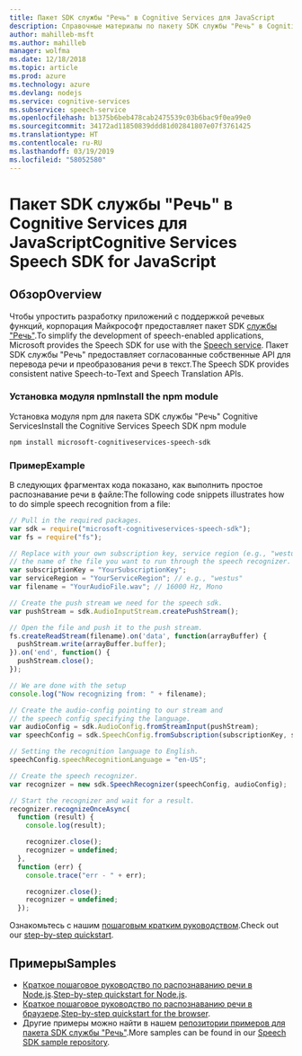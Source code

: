 ```yaml
---
title: Пакет SDK службы "Речь" в Cognitive Services для JavaScript
description: Справочные материалы по пакету SDK службы "Речь" в Cognitive Services для JavaScript
author: mahilleb-msft
ms.author: mahilleb
manager: wolfma
ms.date: 12/18/2018
ms.topic: article
ms.prod: azure
ms.technology: azure
ms.devlang: nodejs
ms.service: cognitive-services
ms.subservice: speech-service
ms.openlocfilehash: b1375b6beb478cab2475539c03b6bac9f0ea99e0
ms.sourcegitcommit: 34172ad11850839ddd81d02841807e07f3761425
ms.translationtype: HT
ms.contentlocale: ru-RU
ms.lasthandoff: 03/19/2019
ms.locfileid: "58052580"
---
```

# <a name="cognitive-services-speech-sdk-for-javascript"></a><span data-ttu-id="ea163-103">Пакет SDK службы "Речь" в Cognitive Services для JavaScript</span><span class="sxs-lookup"><span data-stu-id="ea163-103">Cognitive Services Speech SDK for JavaScript</span></span>

## <a name="overview"></a><span data-ttu-id="ea163-104">Обзор</span><span class="sxs-lookup"><span data-stu-id="ea163-104">Overview</span></span>

<span data-ttu-id="ea163-105">Чтобы упростить разработку приложений с поддержкой речевых функций, корпорация Майкрософт предоставляет пакет SDK [службы "Речь"](https://aka.ms/csspeech).</span><span class="sxs-lookup"><span data-stu-id="ea163-105">To simplify the development of speech-enabled applications, Microsoft provides the Speech SDK for use with the [Speech service](https://aka.ms/csspeech).</span></span>
<span data-ttu-id="ea163-106">Пакет SDK службы "Речь" предоставляет согласованные собственные API для перевода речи и преобразования речи в текст.</span><span class="sxs-lookup"><span data-stu-id="ea163-106">The Speech SDK provides consistent native Speech-to-Text and Speech Translation APIs.</span></span>

### <a name="install-the-npm-module"></a><span data-ttu-id="ea163-107">Установка модуля npm</span><span class="sxs-lookup"><span data-stu-id="ea163-107">Install the npm module</span></span>

<span data-ttu-id="ea163-108">Установка модуля npm для пакета SDK службы "Речь" Cognitive Services</span><span class="sxs-lookup"><span data-stu-id="ea163-108">Install the Cognitive Services Speech SDK npm module</span></span>

```bash
npm install microsoft-cognitiveservices-speech-sdk
```

### <a name="example"></a><span data-ttu-id="ea163-109">Пример</span><span class="sxs-lookup"><span data-stu-id="ea163-109">Example</span></span> 

<span data-ttu-id="ea163-110">В следующих фрагментах кода показано, как выполнить простое распознавание речи в файле:</span><span class="sxs-lookup"><span data-stu-id="ea163-110">The following code snippets illustrates how to do simple speech recognition from a file:</span></span>

```javascript 
// Pull in the required packages.
var sdk = require("microsoft-cognitiveservices-speech-sdk");
var fs = require("fs");

// Replace with your own subscription key, service region (e.g., "westus"), and
// the name of the file you want to run through the speech recognizer.
var subscriptionKey = "YourSubscriptionKey";
var serviceRegion = "YourServiceRegion"; // e.g., "westus"
var filename = "YourAudioFile.wav"; // 16000 Hz, Mono

// Create the push stream we need for the speech sdk.
var pushStream = sdk.AudioInputStream.createPushStream();

// Open the file and push it to the push stream.
fs.createReadStream(filename).on('data', function(arrayBuffer) {
  pushStream.write(arrayBuffer.buffer);
}).on('end', function() {
  pushStream.close();
});

// We are done with the setup
console.log("Now recognizing from: " + filename);

// Create the audio-config pointing to our stream and
// the speech config specifying the language.
var audioConfig = sdk.AudioConfig.fromStreamInput(pushStream);
var speechConfig = sdk.SpeechConfig.fromSubscription(subscriptionKey, serviceRegion);

// Setting the recognition language to English.
speechConfig.speechRecognitionLanguage = "en-US";

// Create the speech recognizer.
var recognizer = new sdk.SpeechRecognizer(speechConfig, audioConfig);

// Start the recognizer and wait for a result.
recognizer.recognizeOnceAsync(
  function (result) {
    console.log(result);

    recognizer.close();
    recognizer = undefined;
  },
  function (err) {
    console.trace("err - " + err);

    recognizer.close();
    recognizer = undefined;
  });
``` 

<span data-ttu-id="ea163-111">Ознакомьтесь с нашим [пошаговым кратким руководством](/azure/cognitive-services/speech-service/quickstart-js-node).</span><span class="sxs-lookup"><span data-stu-id="ea163-111">Check out our [step-by-step quickstart](/azure/cognitive-services/speech-service/quickstart-js-node).</span></span>

## <a name="samples"></a><span data-ttu-id="ea163-112">Примеры</span><span class="sxs-lookup"><span data-stu-id="ea163-112">Samples</span></span>

* <span data-ttu-id="ea163-113">[Краткое пошаговое руководство по распознаванию речи в Node.js](/azure/cognitive-services/speech-service/quickstart-js-node).</span><span class="sxs-lookup"><span data-stu-id="ea163-113">[Step-by-step quickstart for Node.js](/azure/cognitive-services/speech-service/quickstart-js-node).</span></span>
* <span data-ttu-id="ea163-114">[Краткое пошаговое руководство по распознаванию речи в браузере](/azure/cognitive-services/speech-service/quickstart-js-browser).</span><span class="sxs-lookup"><span data-stu-id="ea163-114">[Step-by-step quickstart for the browser](/azure/cognitive-services/speech-service/quickstart-js-browser).</span></span>
* <span data-ttu-id="ea163-115">Другие примеры можно найти в нашем [репозитории примеров для пакета SDK службы "Речь"](https://aka.ms/csspeech/samples).</span><span class="sxs-lookup"><span data-stu-id="ea163-115">More samples can be found in our [Speech SDK sample repository](https://aka.ms/csspeech/samples).</span></span>
